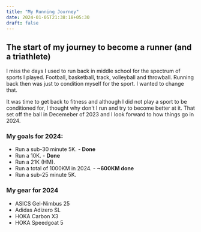 ```yaml
---
title: "My Running Journey"
date: 2024-01-05T21:38:18+05:30
draft: false
---
```

## The start of my journey to become a runner (and a triathlete)

I miss the days I used to run back in middle school for the spectrum of sports I played. Football, basketball, track, volleyball and throwball. Running back then was just to condition myself for the sport. I wanted to change that.

It was time to get back to fitness and although I did not play a sport to be conditioned for, I thought why don't I run and try to become better at it. That set off the ball in Decemeber of 2023 and I look forward to how things go in 2024.

### My goals for 2024:
- Run a sub-30 minute 5K. - **Done**
- Run a 10K. - **Done**
- Run a 21K (HM).
- Run a total of 1000KM in 2024. - **~600KM done**
- Run a sub-25 minute 5K.

### My gear for 2024
- ASICS Gel-Nimbus 25
- Adidas Adizero SL
- HOKA Carbon X3
- HOKA Speedgoat 5
